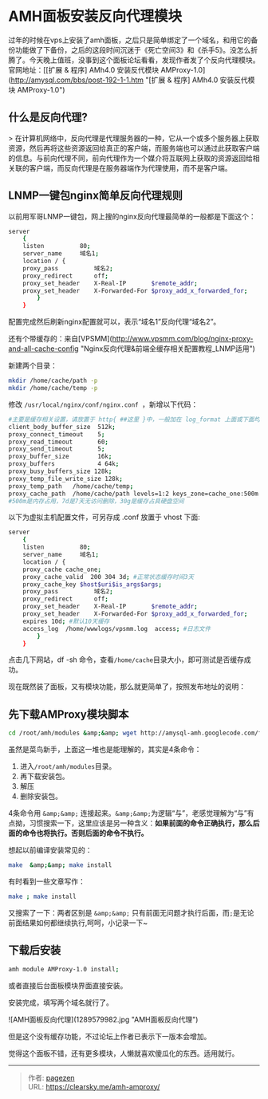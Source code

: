 # AMH面板安装反向代理模块


过年的时候在vps上安装了amh面板，之后只是简单绑定了一个域名，和用它的备份功能做了下备份，之后的这段时间沉迷于《死亡空间3》和《杀手5》。没怎么折腾了。今天晚上值班，没事到这个面板论坛看看，发现作者发了个反向代理模块。官网地址：[[扩展 &amp; 程序] AMh4.0 安装反代模块 AMProxy-1.0](http://amysql.com/bbs/post-192-1-1.htm &#34;[扩展 &amp; 程序] AMh4.0 安装反代模块 AMProxy-1.0&#34;)

## 什么是反向代理?

&gt; 在计算机网络中，反向代理是代理服务器的一种，它从一个或多个服务器上获取资源，然后再将这些资源返回给真正的客户端，而服务端也可以通过此获取客户端的信息。与前向代理不同，前向代理作为一个媒介将互联网上获取的资源返回给相关联的客户端，而反向代理是在服务器端作为代理使用，而不是客户端。

## LNMP一键包nginx简单反向代理规则

以前用军哥LNMP一键包，网上搜的nginx反向代理最简单的一般都是下面这个：
```bash
server
    {
    listen          80;
    server_name     域名1;
    location / {
    proxy_pass          域名2;
    proxy_redirect      off;
    proxy_set_header    X-Real-IP       $remote_addr;
    proxy_set_header    X-Forwarded-For $proxy_add_x_forwarded_for;
        }
    }
```

配置完成然后刷新nginx配置就可以，表示“域名1”反向代理“域名2”。

还有个带缓存的：来自[VPSMM](http://www.vpsmm.com/blog/nginx-proxy-and-all-cache-config &#34;Nginx反向代理&amp;前端全缓存相关配置教程_LNMP适用&#34;)

新建两个目录：

```bash
mkdir /home/cache/path -p
mkdir /home/cache/temp -p
```

修改 `/usr/local/nginx/conf/nginx.conf `，新增以下代码：

```bash
#主要是缓存相关设置，请放置于 http{ ##这里 }中，一般加在 log_format 上面或下面均可：
client_body_buffer_size  512k;
proxy_connect_timeout    5;
proxy_read_timeout       60;
proxy_send_timeout       5;
proxy_buffer_size        16k;
proxy_buffers            4 64k;
proxy_busy_buffers_size 128k;
proxy_temp_file_write_size 128k;
proxy_temp_path   /home/cache/temp;
proxy_cache_path  /home/cache/path levels=1:2 keys_zone=cache_one:500m inactive=7d max_size=30g;
#500m是内存占用，7d是7天无访问删除，30g是缓存占具硬盘空间
```

以下为虚拟主机配置文件，可另存成 .conf 放置于 vhost 下面:

```bash
server
    {
    listen          80;
    server_name     域名1;
    location / {
    proxy_cache cache_one;
    proxy_cache_valid  200 304 3d; #正常状态缓存时间3天
    proxy_cache_key $host$uri$is_args$args;
    proxy_pass          域名2;
    proxy_redirect      off;
    proxy_set_header    X-Real-IP       $remote_addr;
    proxy_set_header    X-Forwarded-For $proxy_add_x_forwarded_for;
    expires 10d; #默认10天缓存
    access_log  /home/wwwlogs/vpsmm.log  access; #日志文件
        }
    }
```

点击几下网站，df -sh 命令，查看` /home/cache `目录大小，即可测试是否缓存成功。

现在既然装了面板，又有模块功能，那么就更简单了，按照发布地址的说明：

## 先下载AMProxy模块脚本

```bash
cd /root/amh/modules &amp;&amp; wget http://amysql-amh.googlecode.com/files/AMProxy-1.0.zip &amp;&amp; unzip AMProxy-1.0.zip &amp;&amp; rm -f AMProxy-1.0.zip;
```

虽然是菜鸟新手，上面这一堆也是能理解的，其实是4条命令：

1. 进入`/root/amh/modules`目录。
2. 再下载安装包。
3. 解压
4. 删除安装包。

4条命令用 `&amp;&amp;` 连接起来。`&amp;&amp;`为逻辑“与”，老感觉理解为“与”有点拗，习惯搜索一下，这里应该是另一种含义：**如果前面的命令正确执行，那么后面的命令也将执行。否则后面的命令不执行。**

想起以前编译安装常见的：

```bash
make  &amp;&amp; make install
```

有时看到一些文章写作：

```bash
make ; make install
```

又搜索了一下：两者区别是 `&amp;&amp;` 只有前面无问题才执行后面，而` ; `是无论前面结果如何都继续执行,呵呵，小记录一下~

## 下载后安装

```bash
amh module AMProxy-1.0 install;
```

或者直接后台面板模块界面直接安装。

安装完成，填写两个域名就行了。

![AMH面板反向代理](1289579982.jpg &#34;AMH面板反向代理&#34;)

但是这个没有缓存功能，不过论坛上作者已表示下一版本会增加。

觉得这个面板不错，还有更多模块，人懒就喜欢傻瓜化的东西。适用就行。


---

> 作者: [pagezen](http://clearsky.me/)  
> URL: https://clearsky.me/amh-amproxy/  

